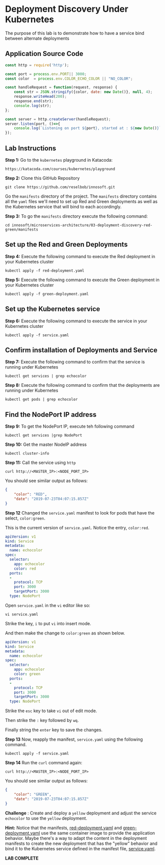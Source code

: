 # Deployment Discovery Under Kubernetes

The purpose of this lab is to demonstrate how to have a service bind between alternate deployments

## Application Source Code

```javascript
const http = require('http');

const port = process.env.PORT|| 3000;
const color  = process.env.COLOR_ECHO_COLOR || "NO_COLOR";

const handleRequest = function(request, response) {
    const str = JSON.stringify({color, date: new Date()}, null, 4);
    response.writeHead(200);
    response.end(str);
    console.log(str);
};

const server = http.createServer(handleRequest);
server.listen(port, ()=>{
    console.log(`Listening on port ${port}, started at : ${new Date()}`);
});
```

## Lab Instructions

**Step 1:** Go to the `kubernetes` playground in Katacoda:

`https://katacoda.com/courses/kubernetes/playground`

**Step 2:** Clone this GitHub Repository

`git clone https://github.com/reselbob/innosoft.git`

Go the `manifests` directory of the project. The `manifests` directory contains all the `yaml` files
we'll need to set up Red and Green deployments as well as the Kubernetes service that will bind to each accordingly.

**Step 3:** To go the `manifests` directory execute the following command:

`cd innosoft/microservices-architecture/03-deployment-discovery-red-green/manifests`

## Set up the Red and Green Deployments

**Step 4:** Execute the following command to execute the Red deployment in your Kubernetes cluster

`kubectl apply -f red-deployment.yaml`

**Step 5:** Execute the following command to execute the Green deployment in your Kubernetes cluster

`kubectl apply -f green-deployment.yaml`

## Set up the Kubernetes service

**Step 6:** Execute the following command to execute the service in your Kubernetes cluster

`kubectl apply -f service.yaml`

## Confirm installation of Deployments and Service

**Step 7:** Execute the following command to confirm that the service is running under Kubernetes

`kubectl get services | grep echocolor`

**Step 8:** Execute the following command to confirm that the deployments are running under Kubernetes

`kubectl get pods | grep echocolor`


## Find the NodePort IP address

**Step 9:** To get the NodePort IP, execute teh following command

`kubectl get services |grep NodePort`

**Step 10:** Get the master NodeIP address

`kubectl cluster-info`

**Step 11:** Call the service using `http`

`curl http://<MASTER_IP>:<NODE_PORT_IP>`

You should see similar output as follows:

```json
{
    "color": "RED",
    "date": "2019-07-23T04:07:15.857Z"
}
```

**Step 12** Changed the `service.yaml` manifest to look for pods that have the select, `color:green`.

This is the current version of `service.yaml`. Notice the entry, `color:red`.

```yaml
apiVersion: v1
kind: Service
metadata:
  name: echocolor
spec:
  selector:
    app: echocolor
    color: red
  ports:
  -
    protocol: TCP
    port: 3000
    targetPort: 3000
  type: NodePort

```

Open `service.yaml` in the `vi` editor like so:

`vi service.yaml`

Strike the key, `i` to put `vi` into insert mode.

And then make the change to `color:green` as shown below.

```yaml
apiVersion: v1
kind: Service
metadata:
  name: echocolor
spec:
  selector:
    app: echocolor
    color: green
  ports:
  -
    protocol: TCP
    port: 3000
    targetPort: 3000
  type: NodePort

```

Strike the `esc` key to take `vi` out of edit mode.

Then strike the `:` key followed by `wq`.

Finally string the `enter` key to save the changes.

**Step 13** Now, reapply the manifest, `service.yaml` using the following command.

`kubectl apply -f service.yaml`

**Step 14** Run the `curl` command again:

`curl http://<MASTER_IP>:<NODE_PORT_IP>`

You should see similar output as follows:

```json
{
    "color": "GREEN",
    "date": "2019-07-23T04:07:15.857Z"
}
```

**Challenge** : Create and deploy a `yellow` deployment and adjust the service `echocolor` to use
the `yellow` deployment. 

**Hint:** Notice that the manifests, [red-deployment.yaml](manifests/red-deployment.yaml) and 
[green-deployment.yaml](manifests/green-deployment.yaml) use the same
container image to provide the application behavior. Maybe there's a way to adapt the content in
the deployment manifests to create the new deployment that has the "yellow" behavior and bind it to the Kubernetes service
defined in the manifest file, [service.yaml](manifests/service.yaml).

**LAB COMPLETE**


